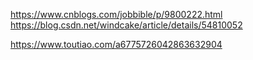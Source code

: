 https://www.cnblogs.com/jobbible/p/9800222.html
https://blog.csdn.net/windcake/article/details/54810052

https://www.toutiao.com/a6775726042863632904